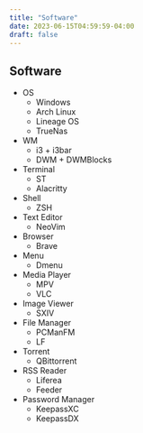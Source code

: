 ```yaml
---
title: "Software"
date: 2023-06-15T04:59:59-04:00
draft: false
---
```

## Software
- OS
    - Windows
    - Arch Linux
    - Lineage OS
    - TrueNas
- WM
    - i3 + i3bar
    - DWM + DWMBlocks
- Terminal
    - ST
    - Alacritty
- Shell
    - ZSH
- Text Editor
    - NeoVim
- Browser
    - Brave
- Menu
    - Dmenu
- Media Player
    - MPV
    - VLC
- Image Viewer
    - SXIV
- File Manager
    - PCManFM
    - LF
- Torrent
    - QBittorrent
- RSS Reader
    - Liferea
    - Feeder
- Password Manager
    - KeepassXC
    - KeepassDX

